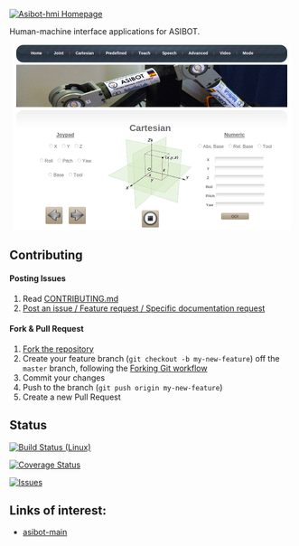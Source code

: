 [![Asibot-hmi Homepage](https://img.shields.io/badge/asibot-hmi-orange.svg)](http://robots.uc3m.es/dox-asibot-main)

Human-machine interface applications for ASIBOT.

<p align="center">
    <img src="doc/fig/webInterface.png" alt="webInterface image"/>
</p>

## Contributing

#### Posting Issues

1. Read [CONTRIBUTING.md](CONTRIBUTING.md)
2. [Post an issue / Feature request / Specific documentation request](https://github.com/roboticslab-uc3m/asibot-hmi/issues)

#### Fork & Pull Request

1. [Fork the repository](https://github.com/roboticslab-uc3m/asibot-hmi/fork)
2. Create your feature branch (`git checkout -b my-new-feature`) off the `master` branch, following the [Forking Git workflow](https://www.atlassian.com/git/tutorials/comparing-workflows/forking-workflow)
3. Commit your changes
4. Push to the branch (`git push origin my-new-feature`)
5. Create a new Pull Request

## Status

[![Build Status (Linux)](https://travis-ci.com/roboticslab-uc3m/asibot-hmi.svg?branch=master)](https://travis-ci.com/roboticslab-uc3m/asibot-hmi)

[![Coverage Status](https://coveralls.io/repos/roboticslab-uc3m/asibot-hmi/badge.svg)](https://coveralls.io/r/roboticslab-uc3m/asibot-hmi)

[![Issues](https://img.shields.io/github/issues/roboticslab-uc3m/asibot-hmi.svg?label=Issues)](https://github.com/roboticslab-uc3m/asibot-hmi/issues)

## Links of interest:

* [asibot-main](https://github.com/roboticslab-uc3m/asibot-main)

